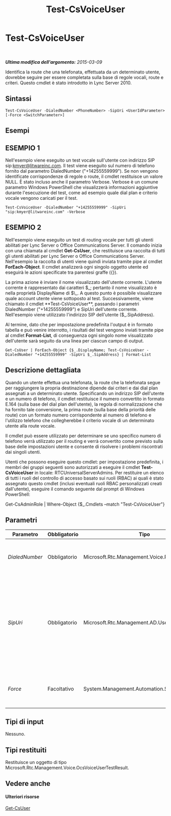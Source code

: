 ﻿---
title: Test-CsVoiceUser
TOCTitle: Test-CsVoiceUser
ms:assetid: f29c3b43-d315-4964-ab5c-9fb14612db34
ms:mtpsurl: https://technet.microsoft.com/it-it/library/Gg413013(v=OCS.15)
ms:contentKeyID: 49302437
ms.date: 08/24/2015
mtps_version: v=OCS.15
ms.translationtype: HT
---

# Test-CsVoiceUser

 

_**Ultima modifica dell'argomento:** 2015-03-09_

Identifica la route che una telefonata, effettuata da un determinato utente, dovrebbe seguire per essere completata sulla base di regole vocali, route e criteri. Questo cmdlet è stato introdotto in Lync Server 2010.

## Sintassi

    Test-CsVoiceUser -DialedNumber <PhoneNumber> -SipUri <UserIdParameter> [-Force <SwitchParameter>]

## Esempi

## ESEMPIO 1

Nell'esempio viene eseguito un test vocale sull'utente con indirizzo SIP sip:kmyer@litwareinc.com. Il test viene eseguito sul numero di telefono fornito dal parametro DialedNumber ("+14255559999"). Se non vengono identificate corrispondenze di regole o route, il cmdlet restituisce un valore NULL. È stato incluso anche il parametro Verbose. Verbose è un comune parametro Windows PowerShell che visualizzerà informazioni aggiuntive durante l'esecuzione del test, come ad esempio quale dial plan e criterio vocale vengono caricati per il test.

    Test-CsVoiceUser -DialedNumber "+14255559999" -SipUri "sip:kmyer@litwareinc.com" -Verbose

## ESEMPIO 2

Nell'esempio viene eseguito un test di routing vocale per tutti gli utenti abilitati per Lync Server o Office Communications Server. Il comando inizia con una chiamata al cmdlet **Get-CsUser**, che restituisce una raccolta di tutti gli utenti abilitati per Lync Server o Office Communications Server. Nell'esempio la raccolta di utenti viene quindi inviata tramite pipe al cmdlet **ForEach-Object**. Il cmdlet analizzerà ogni singolo oggetto utente ed eseguirà le azioni specificate tra parentesi graffe ({}).

La prima azione è inviare il nome visualizzato dell'utente corrente. L'utente corrente è rappresentato dai caratteri $\_; pertanto il nome visualizzato è nella proprietà DisplayName di $\_. A questo punto è possibile visualizzare quale account utente viene sottoposto al test. Successivamente, viene chiamato il cmdlet **Test-CsVoiceUser**, passando i parametri DialedNumber ("+14255559999") e SipUri dell'utente corrente. Nell'esempio viene utilizzato l'indirizzo SIP dell'utente ($\_.SipAddress).

Al termine, dato che per impostazione predefinita l'output è in formato tabella e può venire interrotto, i risultati del test vengono inviati tramite pipe al cmdlet **Format-List**, di conseguenza ogni singolo nome visualizzato dell'utente sarà seguito da una linea per ciascun campo di output.

    Get-CsUser | ForEach-Object {$_.DisplayName; Test-CsVoiceUser -DialedNumber "+14255559999" -SipUri $_.SipAddress} | Format-List

## Descrizione dettagliata

Quando un utente effettua una telefonata, la route che la telefonata segue per raggiungere la propria destinazione dipende dai criteri e dai dial plan assegnati a un determinato utente. Specificando un indirizzo SIP dell'utente e un numero di telefono, il cmdlet restituisce il numero convertito in formato E.164 (sulla base del dial plan dell'utente), la regola di normalizzazione che ha fornito tale conversione, la prima route (sulla base della priorità delle route) con un formato numero corrispondente al numero di telefono e l'utilizzo telefono che collegherebbe il criterio vocale di un determinato utente alla route vocale.

Il cmdlet può essere utilizzato per determinare se uno specifico numero di telefono verrà utilizzato per il routing e verrà convertito come previsto sulla base delle impostazioni utente e consente di risolvere i problemi riscontrati dai singoli utenti.

Utenti che possono eseguire questo cmdlet: per impostazione predefinita, i membri dei gruppi seguenti sono autorizzati a eseguire il cmdlet **Test-CsVoiceUser** in locale: RTCUniversalServerAdmins. Per restituire un elenco di tutti i ruoli del controllo di accesso basato sui ruoli (RBAC) ai quali è stato assegnato questo cmdlet (inclusi eventuali ruoli RBAC personalizzati creati dall'utente), eseguire il comando seguente dal prompt di Windows PowerShell:

Get-CsAdminRole | Where-Object {$\_.Cmdlets –match "Test-CsVoiceUser"}

## Parametri


<table>
<colgroup>
<col style="width: 25%" />
<col style="width: 25%" />
<col style="width: 25%" />
<col style="width: 25%" />
</colgroup>
<thead>
<tr class="header">
<th>Parametro</th>
<th>Obbligatorio</th>
<th>Tipo</th>
<th>Descrizione</th>
</tr>
</thead>
<tbody>
<tr class="odd">
<td><p><em>DialedNumber</em></p></td>
<td><p>Obbligatorio</p></td>
<td><p>Microsoft.Rtc.Management.Voice.PhoneNumber</p></td>
<td><p>Il numero di telefono da testare.</p>
<p>Tipo di dati completi: Microsoft.Rtc.Management.Voice.PhoneNumber</p></td>
</tr>
<tr class="even">
<td><p><em>SipUri</em></p></td>
<td><p>Obbligatorio</p></td>
<td><p>Microsoft.Rtc.Management.AD.UserIdParameter</p></td>
<td><p>L'URI SIP dell'utente su cui viene eseguito il test. Questo è il parametro Identity dell'utente utilizzato nei cmdlet CsUser. L'identità utente può essere specificata con uno dei quattro formati riportati di seguito: 1) l'indirizzo SIP dell'utente; 2) l'UPN (User Principal Name) dell'utente; 3) il nome di dominio e il nome di accesso dell'utente, nella forma dominio\accesso (ad esempio litwareinc\kenmyer); 4) il nome visualizzato Active Directory dell'utente (ad esempio Ken Myer). Notare che SamAccountName non può essere utilizzato come identità.</p></td>
</tr>
<tr class="odd">
<td><p><em>Force</em></p></td>
<td><p>Facoltativo</p></td>
<td><p>System.Management.Automation.SwitchParameter</p></td>
<td><p>Consente di evitare la visualizzazione di prompt di conferma o messaggi di errore non irreversibile che possono verificarsi quando si esegue il cmdlet.</p></td>
</tr>
</tbody>
</table>


## Tipi di input

Nessuno.

## Tipi restituiti

Restituisce un oggetto di tipo Microsoft.Rtc.Management.Voice.OcsVoiceUserTestResult.

## Vedere anche

#### Ulteriori risorse

[Get-CsUser](get-csuser.md)

